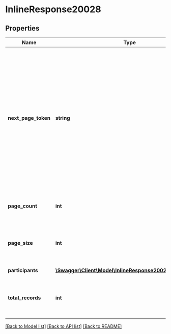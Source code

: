 # InlineResponse20028

## Properties
Name | Type | Description | Notes
------------ | ------------- | ------------- | -------------
**next_page_token** | **string** | The next page token is used to paginate through large result sets. A next page token will be returned whenever the set of available results exceeds the current page size. The expiration period for this token is 15 minutes. | [optional] 
**page_count** | **int** | The number of pages returned for the request made. | [optional] 
**page_size** | **int** | The number of records returned within a single API call. | [optional] 
**participants** | [**\Swagger\Client\Model\InlineResponse20028Participants[]**](InlineResponse20028Participants.md) | Array of participants. | [optional] 
**total_records** | **int** | The number of all records available across pages. | [optional] 

[[Back to Model list]](../README.md#documentation-for-models) [[Back to API list]](../README.md#documentation-for-api-endpoints) [[Back to README]](../README.md)



